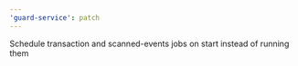 ```yaml
---
'guard-service': patch
---
```


Schedule transaction and scanned-events jobs on start instead of running them
